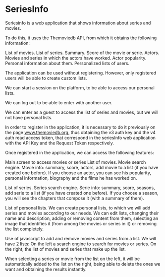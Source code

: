 # SeriesInfo

Seriesinfo is a web application that shows information about series and movies.

To do this, it uses the Themoviedb API, from which it obtains the following information:

List of movies.
List of series.
Summary.
Score of the movie or serie.
Actors.
Movies and series in which the actors have worked.
Actor popularity.
Personal information about them. 
Personalized lists of users.

The application can be used without registering. However, only registered users will be able to create custom lists.

We can start a session on the platform, to be able to access our personal lists.

We can log out to be able to enter with another user.

We can enter as a guest to access the list of series and movies, but we will not have personal lists.

In order to register in the application, it is necessary to do it previously on the page www.themoviedb.org, thus obtaining the v3 auth key and the v4 auth read access token, that correspond in the seriesInfo web application with the API Key and the Request Token respectively.

Once registered in the application, we can access the following features:

Main screen to access movies or series
List of movies.
Movie search engine.
Movie info: summary, score, actors, add movie to a list (if you have created one before).
If you choose an actor, you can see his popularity, personal information, biography and the films he has worked on.

List of series.
Series search engine.
Serie info: summary, score, seasons, add serie to a list (if you have created one before).
If you choose a season, you will see the chapters that compose it (with a summary of them).

List of personal lists. We can create personal lists, to which we will add series and movies according to our needs.
We can edit lists, changing their name and description, adding or removing content from them, selecting an image that identifies it (from among the movies or series in it) or removing the list completely.

Use of javascript to add and remove movies and series from a list. We will have 2 lists:
On the left a search engine to search for movies or series.
On the right, the list of movies and series that make up the list.

When selecting a series or movie from the list on the left, it will be automatically added to the list on the right, being able to delete the ones we want and obtaining the results instantly.


